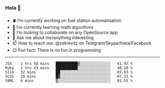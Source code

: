 ### Hola 👋
- ⛽️ I’m currently working on fuel station automatisation
- 🧮 I’m currently learning math algorithms
- 👀 I’m looking to collaborate on any OpenSource app
- 💬 Ask me about me/anything interesting
- 📫 How to reach me: @zakrevitz on Telegram/Skype/Insta/Facebook
- 😐 Fun fact: There is no fun in programming


---
<!--START_SECTION:waka-->
```text
JSX    2 hrs 50 mins   ██████████▒░░░░░░░░░░░░░░   41.97 % 
Ruby   2 hrs 43 mins   ██████████░░░░░░░░░░░░░░░   40.18 % 
Slim   32 mins         ██░░░░░░░░░░░░░░░░░░░░░░░   07.93 % 
SCSS   29 mins         █▓░░░░░░░░░░░░░░░░░░░░░░░   07.32 % 
YAML   6 mins          ▒░░░░░░░░░░░░░░░░░░░░░░░░   01.55 % 
```
<!--END_SECTION:waka-->
